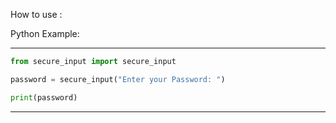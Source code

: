How to use :

Python Example: 

---------------------------------------
```py
from secure_input import secure_input

password = secure_input("Enter your Password: ")

print(password)
```
---------------------------------------

